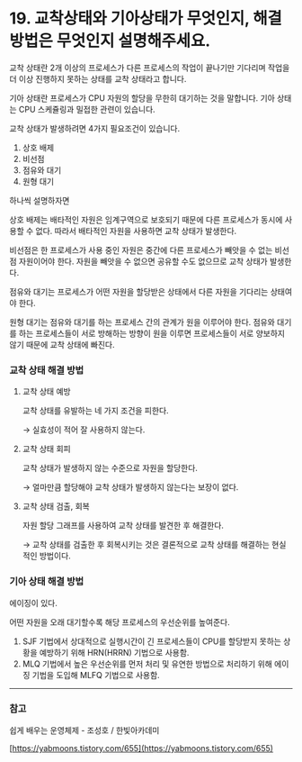 # 19. 교착상태와 기아상태가 무엇인지, 해결 방법은 무엇인지 설명해주세요.

교착 상태란 2개 이상의 프로세스가 다른 프로세스의 작업이 끝나기만 기다리며 작업을 더 이상 진행하지 못하는 상태를 교착 상태라고 합니다.

기아 상태란 프로세스가 CPU 자원의 할당을 무한히 대기하는 것을 말합니다. 기아 상태는 CPU 스케쥴링과 밀접한 관련이 있습니다.

교착 상태가 발생하려면 4가지 필요조건이 있습니다.

1. 상호 배제
2. 비선점
3. 점유와 대기
4. 원형 대기

하나씩 설명하자면 

상호 배제는 배타적인 자원은 임계구역으로 보호되기 때문에 다른 프로세스가 동시에 사용할 수 없다. 따라서 배타적인 자원을 사용하면 교착 상태가 발생한다.

비선점은 한 프로세스가 사용 중인 자원은 중간에 다른 프로세스가 빼앗을 수 없는 비선점 자원이어야 한다. 자원을 빼앗을 수 없으면 공유할 수도 없으므로 교착 상태가 발생한다.

점유와 대기는 프로세스가 어떤 자원을 할당받은 상태에서 다른 자원을 기다리는 상태여야 한다.

원형 대기는 점유와 대기를 하는 프로세스 간의 관계가 원을 이루어야 한다. 점유와 대기를 하는 프로세스들이 서로 방해하는 방향이 원을 이루면 프로세스들이 서로 양보하지 않기 때문에 교착 상태에 빠진다.

### 교착 상태 해결 방법

1. 교착 상태 예방
    
    교착 상태를 유발하는 네 가지 조건을 피한다.
    
    → 실효성이 적어 잘 사용하지 않는다.
    
2. 교착 상태 회피
    
    교착 상태가 발생하지 않는 수준으로 자원을 할당한다.
    
    → 얼마만큼 할당해야 교착 상태가 발생하지 않는다는 보장이 없다.
    
3. 교착 상태 검출, 회복
    
    자원 할당 그래프를 사용하여 교착 상태를 발견한 후 해결한다.
    
    → 교착 상태를 검출한 후 회복시키는 것은 결론적으로 교착 상태를 해결하는 현실적인 방법이다.
    

### 기아 상태 해결 방법

에이징이 있다.

어떤 자원을 오래 대기할수록 해당 프로세스의 우선순위를 높여준다.

1. SJF 기법에서 상대적으로 실행시간이 긴 프로세스들이 CPU를 할당받지 못하는 상황을 예방하기 위해 HRN(HRRN) 기법으로 사용함.
2. MLQ 기법에서 높은 우선순위를 먼저 처리 및 유연한 방법으로 처리하기 위해 에이징 기법을 도입해 MLFQ 기법으로 사용함.

---

### 참고

쉽게 배우는 운영체제 - 조성호 / 한빛아카데미

[https://yabmoons.tistory.com/655](https://yabmoons.tistory.com/655)